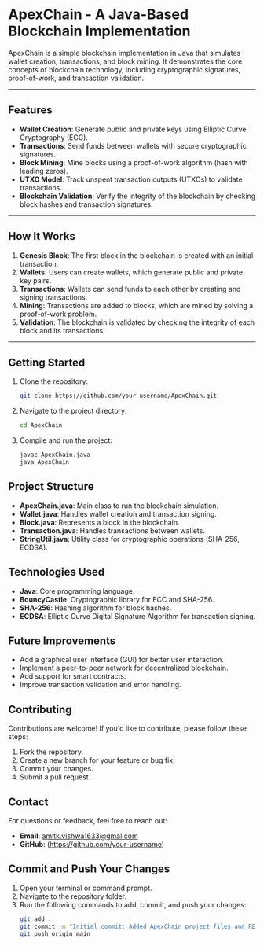 # ApexChain - A Java-Based Blockchain Implementation

ApexChain is a simple blockchain implementation in Java that simulates wallet creation, transactions, and block mining. It demonstrates the core concepts of blockchain technology, including cryptographic signatures, proof-of-work, and transaction validation.

---

## **Features**
- **Wallet Creation**: Generate public and private keys using Elliptic Curve Cryptography (ECC).
- **Transactions**: Send funds between wallets with secure cryptographic signatures.
- **Block Mining**: Mine blocks using a proof-of-work algorithm (hash with leading zeros).
- **UTXO Model**: Track unspent transaction outputs (UTXOs) to validate transactions.
- **Blockchain Validation**: Verify the integrity of the blockchain by checking block hashes and transaction signatures.

---

## **How It Works**
1. **Genesis Block**: The first block in the blockchain is created with an initial transaction.
2. **Wallets**: Users can create wallets, which generate public and private key pairs.
3. **Transactions**: Wallets can send funds to each other by creating and signing transactions.
4. **Mining**: Transactions are added to blocks, which are mined by solving a proof-of-work problem.
5. **Validation**: The blockchain is validated by checking the integrity of each block and its transactions.

---

## **Getting Started**

1. Clone the repository:
   ```bash
   git clone https://github.com/your-username/ApexChain.git
   ```

2. Navigate to the project directory:
   ```bash
   cd ApexChain
   ```

3. Compile and run the project:
   ```bash
   javac ApexChain.java
   java ApexChain
   ```

## **Project Structure**
- **ApexChain.java**: Main class to run the blockchain simulation.
- **Wallet.java**: Handles wallet creation and transaction signing.
- **Block.java**: Represents a block in the blockchain.
- **Transaction.java**: Handles transactions between wallets.
- **StringUtil.java**: Utility class for cryptographic operations (SHA-256, ECDSA).

## **Technologies Used**
- **Java**: Core programming language.
- **BouncyCastle**: Cryptographic library for ECC and SHA-256.
- **SHA-256**: Hashing algorithm for block hashes.
- **ECDSA**: Elliptic Curve Digital Signature Algorithm for transaction signing.

## **Future Improvements**
- Add a graphical user interface (GUI) for better user interaction.
- Implement a peer-to-peer network for decentralized blockchain.
- Add support for smart contracts.
- Improve transaction validation and error handling.

## **Contributing**
Contributions are welcome! If you'd like to contribute, please follow these steps:

1. Fork the repository.
2. Create a new branch for your feature or bug fix.
3. Commit your changes.
4. Submit a pull request.

## **Contact**
For questions or feedback, feel free to reach out:
- **Email**: amitk.vishwa1633@gmal.com
- **GitHub**: (https://github.com/your-username)

## **Commit and Push Your Changes**
1. Open your terminal or command prompt.
2. Navigate to the repository folder.
3. Run the following commands to add, commit, and push your changes:
   ```bash
   git add .
   git commit -m "Initial commit: Added ApexChain project files and README"
   git push origin main
   ```



